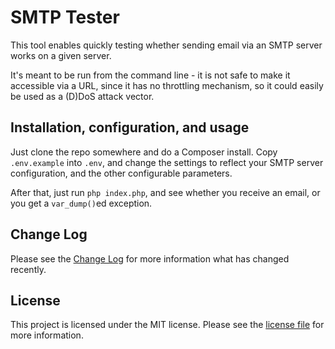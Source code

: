 # SMTP Tester

This tool enables quickly testing whether sending email via an SMTP server works on a given server.

It's meant to be run from the command line - it is not safe to make it accessible via a URL, since it has no throttling mechanism, so it could easily be used as a (D)DoS attack vector.

## Installation, configuration, and usage

Just clone the repo somewhere and do a Composer install. Copy `.env.example` into `.env`, and change the settings to reflect your SMTP server configuration, and the other configurable parameters.

After that, just run `php index.php`, and see whether you receive an email, or you get a `var_dump()`ed exception.

## Change Log

Please see the [Change Log](CHANGELOG.md) for more information what has changed recently.

## License

This project is licensed under the MIT license. Please see the [license file](LICENSE.md) for more information.
